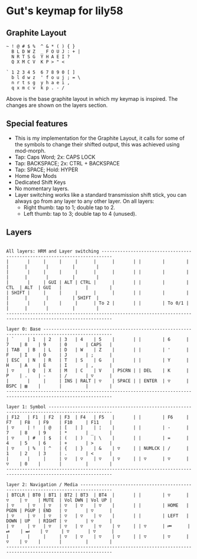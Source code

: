 # Gut's keymap for lily58

## Graphite Layout

```
~ ! @ # $ %  ^ & * ( ) { }
  B L D W Z  _ F O U J : + |
  N R T S G  Y H A E I ?
  Q X M C V  K P > " <

` 1 2 3 4 5  6 7 8 9 0 [ ]
  b l d w z  ' f o u j ; = \
  n r t s g  y h a e i ,
  q x m c v  k p . - /
```

Above is the base graphite layout in which my keymap is inspired. The changes are shown on the layers section.

## Special features

- This is my implementation for the Graphite Layout, it calls for some of the symbols to change their shifted output, this was achieved using mod-morph.
- Tap: Caps Word; 2x: CAPS LOCK
- Tap: BACKSPACE; 2x: CTRL + BACKSPACE
- Tap: SPACE; Hold: HYPER
- Home Row Mods
- Dedicated Shift Keys
- No momentary layers.
- Layer switching works like a standard transmission shift stick, you can always go from any layer to any other layer. On all layers:
  - Right thumb: tap to 1; double tap to 2.
  - Left  thumb: tap to 3; double tap to 4 (unused).

## Layers

```

All layers: HRM and Layer switching --------------------------------------------------------------------------
|       |     |     |     |      |      |       | |        |        |      |      |       |         |        |
|       |     |     |     |      |      |       | |        |        |      |      |       |         |        |
|       |     | GUI | ALT | CTRL |      |       | |        |        | CTL  | ALT  | GUI   |         |        |
| SHIFT |     |     |     |      |      |       | |        |        |      |      |       |         | SHIFT  |
|       |     |     |     |      | To 2 |       | |        | To 0/1 |      |      |       |         |        |
--------------------------------------------------------------------------------------------------------------

layer 0: Base ------------------------------------------------------------------------------------------------
| `     | 1   | 2   | 3   | 4    | 5    |       | |        | 6      | 7    | 8    | 9     | 0       | CAPS   |
| TAB   | B   | L   | D   | W    | Z    |       | |        | '      | F    | I    | O     | J       | ;      |
| ESC   | N   | R   | T   | S    | G    |       | |        | Y      | H    | A    | E     | I       | ,      |
| ▽     | Q   | X   | M   | C    | V    | PSCRN | | DEL    | K      | P    | .    | -     | /       | ▽      |
|       |     |     | INS | RALT | ▽    | SPACE | | ENTER  | ▽      | BSPC | ▤    |       |         |        |
--------------------------------------------------------------------------------------------------------------

layer 1: Symbol ----------------------------------------------------------------------------------------------
| F12   | F1  | F2  | F3  | F4   | F5   |       | |        | F6     | F7   | F8   | F9    | F10     | F11    |
| ▽     | !   | @   | [   | ]    | ¦    |       | |        | -      | 7    | 8    | 9     | *       | _      |
| ▽     | #   | $   | (   | )    | \    |       | |        | =      | 4    | 5    | 6     | +       | >      |
| ▽     | %   | ^   | {   | }    | &    | ▽     | | NUMLCK | /      | 1    | 2    | 3     | .       | <      |
|       |     |     | ▽   | ▽    | ▽    | ▽     | | ▽      | ▽      | ▽    | 0    |       |         |        |
--------------------------------------------------------------------------------------------------------------

layer 2: Navigation / Media ----------------------------------------------------------------------------------
| BTCLR | BT0 | BT1 | BT2 | BT3  | BT4  |       | |        | ▽      | ▽    | ▽    | MUTE  | Vol DWN | Vol UP |
| ▽     | ▽   | ▽   | ▽   | ▽    | ▽    |       | |        | HOME   | PGDN | PGUP | END   | ▽       | ▽      |
| ▽     | ▽   | ▽   | ▽   | ▽    | ▽    |       | |        | LEFT   | DOWN | UP   | RIGHT | ▽       | ▽      |
| ▽     | ▽   | ▽   | ▽   | ▽    | ▽    | ▽     | | ▽      | ⏮      | ⏯    | ⏭    | ▽     | ▽       | ▽      |
|       |     |     | ▽   | ▽    | ▽    | ▽     | | ▽      | ▽      | ▽    | ▽    |       |         |        |
--------------------------------------------------------------------------------------------------------------

```


